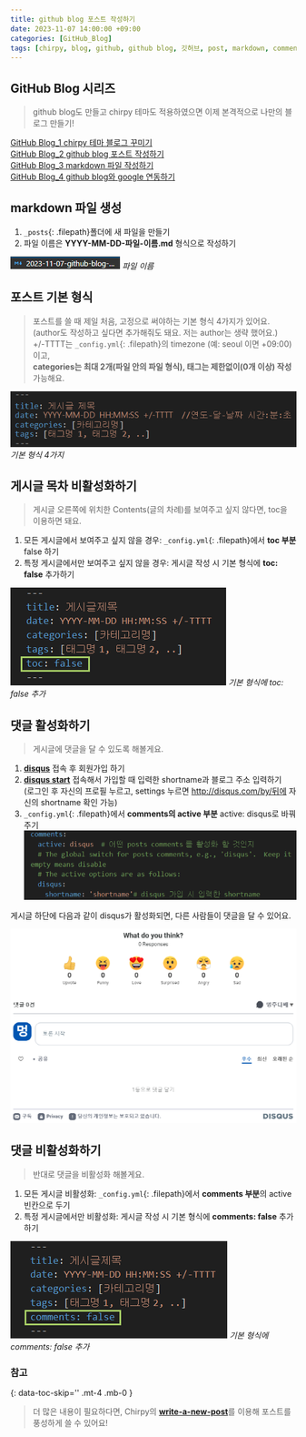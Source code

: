 ```yaml
---
title: github blog 포스트 작성하기
date: 2023-11-07 14:00:00 +09:00
categories: [GitHub_Blog]
tags: [chirpy, blog, github, github blog, 깃허브, post, markdown, comments, disqus]
---
```


## GitHub Blog 시리즈
> github blog도 만들고 chirpy 테마도 적용하였으면 이제 본격적으로 나만의 블로그 만들기!

[GitHub Blog_1 chirpy 테마 블로그 꾸미기](https://minjung405.github.io/posts/chirpy-%ED%85%8C%EB%A7%88-%EB%B8%94%EB%A1%9C%EA%B7%B8-%EA%BE%B8%EB%AF%B8%EA%B8%B0/)\
[GitHub Blog_2 github blog 포스트 작성하기]()\
[GitHub Blog_3 markdown 파일 작성하기]()\
[GitHub Blog_4 github blog와 google 연동하기](https://minjung405.github.io/posts/github-blog%EC%99%80-google-%EC%97%B0%EB%8F%99%ED%95%98%EA%B8%B0/)


## markdown 파일 생성
1. `_posts`{: .filepath}폴더에 새 파일을 만들기
2. 파일 이름은 **YYYY-MM-DD-파일-이름.md** 형식으로 작성하기

![markdown_file](/assets/img/post_image/2023.11.07/markdown_file.png)
_파일 이름_

## 포스트 기본 형식
> 포스트를 쓸 때 제일 처음, 고정으로 써야하는 기본 형식 4가지가 있어요.\
(author도 작성하고 싶다면 추가해줘도 돼요. 저는 author는 생략 했어요.)\
+/-TTTT는 `_config.yml`{: .filepath}의 timezone (예: seoul 이면 +09:00)이고,\
**categories는 최대 2개(파일 안의 파일 형식), 태그는 제한없이(0개 이상) 작성** 가능해요.

![way4](/assets/img/post_image/2023.11.07/way4.png)
_기본 형식 4가지_


## 게시글 목차 비활성화하기
> 게시글 오른쪽에 위치한 Contents(글의 차례)를 보여주고 싶지 않다면, toc을 이용하면 돼요.

1. 모든 게시글에서 보여주고 싶지 않을 경우: `_config.yml`{: .filepath}에서 **toc 부분** false 하기
2. 특정 게시글에서만 보여주고 싶지 않을 경우: 게시글 작성 시 기본 형식에 **toc: false** 추가하기

![toc](/assets/img/post_image/2023.11.07/toc.png)
_기본 형식에 toc: false 추가_


## 댓글 활성화하기
> 게시글에 댓글을 달 수 있도록 해볼게요.

1. [**disqus**](https://disqus.com/) 접속 후 회원가입 하기
2. [**disqus start**](https://disqus.com/admin/) 접속해서 가입할 때 입력한 shortname과 블로그 주소 입력하기\
(로그인 후 자신의 프로필 누르고, settings 누르면 http://disqus.com/by/뒤에 자신의 shortname 확인 가능)
3. `_config.yml`{: .filepath}에서 **comments의 active 부분** active: disqus로 바꿔주기
![disqus](/assets/img/post_image/2023.11.07/disqus.png)

게시글 하단에 다음과 같이 disqus가 활성화되면, 다른 사람들이 댓글을 달 수 있어요.

![comments_dis](/assets/img/post_image/2023.11.07/comments_dis.png)


## 댓글 비활성화하기
> 반대로 댓글을 비활성화 해볼게요.

1. 모든 게시글 비활성화: `_config.yml`{: .filepath}에서 **comments 부분**의 active 빈칸으로 두기
2. 특정 게시글에서만 비활성화: 게시글 작성 시 기본 형식에 **comments: false** 추가하기

![comments](/assets/img/post_image/2023.11.07/comments.png)
_기본 형식에 comments: false 추가_


### 참고
{: data-toc-skip='' .mt-4 .mb-0 }
> 더 많은 내용이 필요하다면, Chirpy의 [**write-a-new-post**](https://chirpy.cotes.page/posts/write-a-new-post/)를 이용해 포스트를 풍성하게 쓸 수 있어요!
